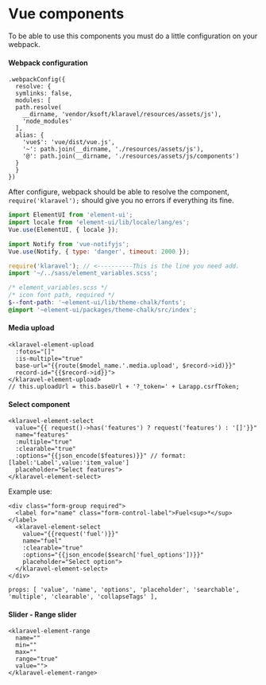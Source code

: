 # Vue components

To be able to use this components you must do a little configuration on your webpack.

#### Webpack configuration

```
.webpackConfig({
  resolve: {
  symlinks: false,
  modules: [
  path.resolve(
    __dirname, 'vendor/ksoft/klaravel/resources/assets/js'),
    'node_modules'
  ],
  alias: {
    'vue$': 'vue/dist/vue.js',
    '~': path.join(__dirname, './resources/assets/js'),
    '@': path.join(__dirname, './resources/assets/js/components')
  }
  }
})
```

After configure, webpack should be able to resolve the component, `require('klaravel');` should
give you no errors if everything its fine.

```js
import ElementUI from 'element-ui';
import locale from 'element-ui/lib/locale/lang/es';
Vue.use(ElementUI, { locale });

import Notify from 'vue-notifyjs';
Vue.use(Notify, { type: 'danger', timeout: 2000 });

require('klaravel'); // <----------This is the line you need add.
import '~/../sass/element_variables.scss';
```

```scss
/* element_variables.scss */
/* icon font path, required */
$--font-path: '~element-ui/lib/theme-chalk/fonts';
@import '~element-ui/packages/theme-chalk/src/index';
```

#### Media upload

```
<klaravel-element-upload
  :fotos="[]"
  :is-multiple="true"
  base-url="{{route($model_name.'.media.upload', $record->id)}}"
  record-id="{{$record->id}}">
</klaravel-element-upload>
// this.uploadUrl = this.baseUrl + '?_token=' + Larapp.csrfToken;
```

#### Select component

```
<klaravel-element-select
  value="{{ request()->has('features') ? request('features') : '[]'}}"
  name="features"
  :multiple="true"
  :clearable="true"
  :options="{{json_encode($features)}}" // format: [label:'Label',value:'item_value']
  placeholder="Select features">
</klaravel-element-select>
```

Example use:

```
<div class="form-group required">
  <label for="name" class="form-control-label">Fuel<sup>*</sup></label>
  <klaravel-element-select
    value="{{request('fuel')}}"
    name="fuel"
    :clearable="true"
    :options="{{json_encode($search['fuel_options'])}}"
    placeholder="Select option">
  </klaravel-element-select>
</div>
```

`props: [ 'value', 'name', 'options', 'placeholder', 'searchable', 'multiple', 'clearable', 'collapseTags' ],`

#### Slider - Range slider

```
<klaravel-element-range
  name=""
  min=""
  max=""
  range="true"
  value="">
</klaravel-element-range>
```
